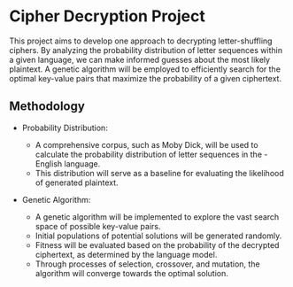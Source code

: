 # Cipher Decryption Project

This project aims to develop one approach to decrypting letter-shuffling ciphers. By analyzing the probability distribution of letter sequences within a given language, we can make informed guesses about the most likely plaintext. A genetic algorithm will be employed to efficiently search for the optimal key-value pairs that maximize the probability of a given ciphertext.

## Methodology

- Probability Distribution:

  - A comprehensive corpus, such as Moby Dick, will be used to calculate the probability distribution of letter sequences in the - English language.
  - This distribution will serve as a baseline for evaluating the likelihood of generated plaintext.

- Genetic Algorithm:
  - A genetic algorithm will be implemented to explore the vast search space of possible key-value pairs.
  - Initial populations of potential solutions will be generated randomly.
  - Fitness will be evaluated based on the probability of the decrypted ciphertext, as determined by the language model.
  - Through processes of selection, crossover, and mutation, the algorithm will converge towards the optimal solution.
